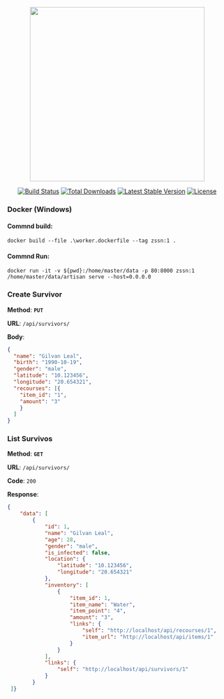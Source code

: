 <p align="center"><img src="https://res.cloudinary.com/dtfbvvkyp/image/upload/v1566331377/laravel-logolockup-cmyk-red.svg" width="400"></p>

<p align="center">
<a href="https://travis-ci.org/laravel/framework"><img src="https://travis-ci.org/laravel/framework.svg" alt="Build Status"></a>
<a href="https://packagist.org/packages/laravel/framework"><img src="https://poser.pugx.org/laravel/framework/d/total.svg" alt="Total Downloads"></a>
<a href="https://packagist.org/packages/laravel/framework"><img src="https://poser.pugx.org/laravel/framework/v/stable.svg" alt="Latest Stable Version"></a>
<a href="https://packagist.org/packages/laravel/framework"><img src="https://poser.pugx.org/laravel/framework/license.svg" alt="License"></a>
</p>

### Docker (Windows)

#### Commnd build:

```console
docker build --file .\worker.dockerfile --tag zssn:1 .
```

#### Commnd Run:

```console
docker run -it -v ${pwd}:/home/master/data -p 80:8000 zssn:1 /home/master/data/artisan serve --host=0.0.0.0
```

### Create Survivor
**Method**: **`PUT`**

**URL**: `/api/survivors/`

**Body**:
```json
{
  "name": "Gilvan Leal",
  "birth": "1990-10-19",
  "gender": "male",
  "latitude": "10.123456",
  "longitude": "20.654321",
  "recourses": [{
  	"item_id": "1",
  	"amount": "3"
  	}
  ]
}
```
### List Survivos
**Method**: **`GET`**

**URL**: `/api/survivors/`

**Code**: `200`

**Response**:
```json
{
    "data": [
        {
            "id": 1,
            "name": "Gilvan Leal",
            "age": 28,
            "gender": "male",
            "is_infected": false,
            "location": {
                "latitude": "10.123456",
                "longitude": "20.654321"
            },
            "inventory": [
                {
                    "item_id": 1,
                    "item_name": "Water",
                    "item_point": "4",
                    "amount": "3",
                    "links": {
                        "self": "http://localhost/api/recourses/1",
                        "item_url": "http://localhost/api/items/1"
                    }
                }
            ],
            "links": {
                "self": "http://localhost/api/survivors/1"
            }
        }
 ]}
```


